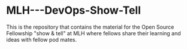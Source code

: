 # MLH---DevOps-Show-Tell
This is the repository that contains the material for the Open Source Fellowship "show &amp; tell" at MLH where fellows share their learning and ideas with fellow pod mates. 
